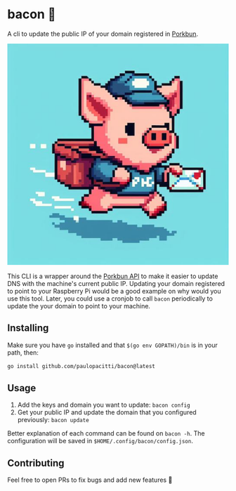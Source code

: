 # bacon 🥓
A cli to update the public IP of your domain registered in [Porkbun](https://porkbun.com/). 

![a pig delivering mail](docs/pig.jpg)

This CLI is a wrapper around the [Porkbun API](https://porkbun.com/api/json/v3/documentation) to make it easier to update DNS with the machine's current public IP. Updating your domain registered to point to your Raspberry Pi would be a good example on why would you use this tool. Later, you could use a cronjob to call `bacon` periodically to update the your domain to point to your machine.

## Installing
Make sure you have `go` installed and that `$(go env GOPATH)/bin` is in your path, then:

```sh
go install github.com/paulopacitti/bacon@latest
```

## Usage
1. Add the keys and domain you want to update: `bacon config` 
2. Get your public IP and update the domain that you configured previously: `bacon update`

Better explanation of each command can be found on `bacon -h`. The configuration will be saved in `$HOME/.config/bacon/config.json`.

## Contributing
Feel free to open PRs to fix bugs and add new features 🚀  